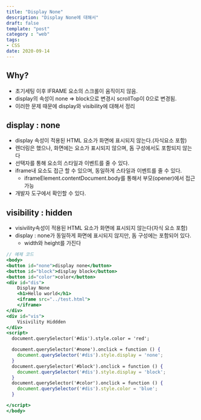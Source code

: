 ```yaml
---
title: "Display None"  
description: "Display None에 대해서"
draft: false 
template: "post"
category : "web"
tags:
- CSS 
date: 2020-09-14
---
```

## Why?

- 초기세팅 이후 IFRAME 요소의 스크롤이 움직이지 않음.
- display의 속성이 none ⇒ block으로 변경시 scrollTop이 0으로  변경됨.
- 이러한 문제 때문에 display와 visibility에 대해서 정리

## display : none

- display 속성이 적용된 HTML 요소가 화면에 표시되지 않는다.(자식요소 포함)
- 렌더링은 했으나, 화면에는 요소가 표시되지 않으며, 돔 구성에서도 포함되지 않는다
- 선택자를 통해 요소의 스타일과 이벤트를 줄  수 있다.
- iframe내 요소도 접근 할 수 있으며, 동일하게 스타일과 이벤트를 줄 수 있다.
    - iframeElement.contentDocument.body를 통해서 부모(opener)에서 접근 가능
- 개발자 도구에서 확인할 수 있다.

## visibility : hidden

- visivility속성이 적용된 HTML 요소가 화면에 표시되지 않는다(자식 요소 포함)
- display : none가 동일하게 화면에 표시되지 않지만, 돔 구성에는 포함되어 있다.
    - width와 height를 가진다

```jsx
// 예제 코드
<body>
<button id="none">display none</button>
<button id="block">display block</button>
<button id="color">color</button>
<div id="dis">
    Display None
    <h1>Hello world</h1>
    <iframe src="../test.html">
    </iframe>
</div>
<div id="vis">
    Visivility Hiddden
</div>
<script>
  document.querySelector('#dis').style.color = 'red';

  document.querySelector('#none').onclick = function () {
    document.querySelector('#dis').style.display = 'none';
  }
  document.querySelector('#block').onclick = function () {
    document.querySelector('#dis').style.display = 'block';
  }
  document.querySelector('#color').onclick = function () {
    document.querySelector('#dis').style.color = 'blue';
  }

</script>
</body>
```

